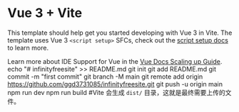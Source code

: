 # Vue 3 + Vite

This template should help get you started developing with Vue 3 in Vite. The template uses Vue 3 `<script setup>` SFCs, check out the [script setup docs](https://v3.vuejs.org/api/sfc-script-setup.html#sfc-script-setup) to learn more.

Learn more about IDE Support for Vue in the [Vue Docs Scaling up Guide](https://vuejs.org/guide/scaling-up/tooling.html#ide-support).
echo "# infinityfreesite" >> README.md
git init
git add README.md
git commit -m "first commit"
git branch -M main
git remote add origin https://github.com/ggd3731085/infinityfreesite.git
git push -u origin main
npm run dev
npm run build #Vite 会生成 `dist/` 目录，这就是最终需要上传的文件。
